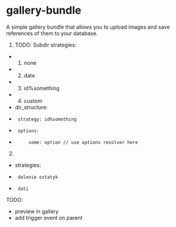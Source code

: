 # gallery-bundle
A simple gallery bundle that allows you to upload images and save references of them to your database.

1. TODO: Subdir strategies:
 * 1. none
 * 2. date
 * 3. id%something
 * 4. custom
 * dir_structure:
 *      strategy: id%something
 *      options:
 *          some: option // use options resolver here
 2. 
 * strategies:
 *      delenie ostatyk
 *      dati
TODO:
- preview in gallery
- add trigger event on parent